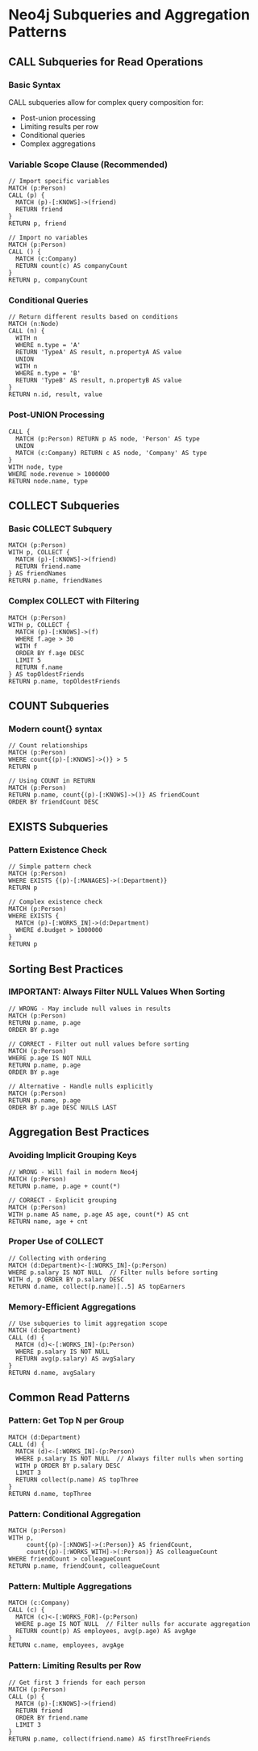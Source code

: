 # Neo4j Subqueries and Aggregation Patterns

## CALL Subqueries for Read Operations

### Basic Syntax
CALL subqueries allow for complex query composition for:
- Post-union processing
- Limiting results per row
- Conditional queries
- Complex aggregations

### Variable Scope Clause (Recommended)
```cypher
// Import specific variables
MATCH (p:Person)
CALL (p) {
  MATCH (p)-[:KNOWS]->(friend)
  RETURN friend
}
RETURN p, friend

// Import no variables
MATCH (p:Person)
CALL () {
  MATCH (c:Company)
  RETURN count(c) AS companyCount
}
RETURN p, companyCount
```

### Conditional Queries
```cypher
// Return different results based on conditions
MATCH (n:Node)
CALL (n) {
  WITH n
  WHERE n.type = 'A'
  RETURN 'TypeA' AS result, n.propertyA AS value
  UNION
  WITH n
  WHERE n.type = 'B'
  RETURN 'TypeB' AS result, n.propertyB AS value
}
RETURN n.id, result, value
```

### Post-UNION Processing
```cypher
CALL {
  MATCH (p:Person) RETURN p AS node, 'Person' AS type
  UNION
  MATCH (c:Company) RETURN c AS node, 'Company' AS type
}
WITH node, type
WHERE node.revenue > 1000000
RETURN node.name, type
```

## COLLECT Subqueries

### Basic COLLECT Subquery
```cypher
MATCH (p:Person)
WITH p, COLLECT {
  MATCH (p)-[:KNOWS]->(friend)
  RETURN friend.name
} AS friendNames
RETURN p.name, friendNames
```

### Complex COLLECT with Filtering
```cypher
MATCH (p:Person)
WITH p, COLLECT {
  MATCH (p)-[:KNOWS]->(f)
  WHERE f.age > 30
  WITH f
  ORDER BY f.age DESC
  LIMIT 5
  RETURN f.name
} AS topOldestFriends
RETURN p.name, topOldestFriends
```

## COUNT Subqueries

### Modern count{} syntax
```cypher
// Count relationships
MATCH (p:Person)
WHERE count{(p)-[:KNOWS]->()} > 5
RETURN p

// Using COUNT in RETURN
MATCH (p:Person)
RETURN p.name, count{(p)-[:KNOWS]->()} AS friendCount
ORDER BY friendCount DESC
```

## EXISTS Subqueries

### Pattern Existence Check
```cypher
// Simple pattern check
MATCH (p:Person)
WHERE EXISTS {(p)-[:MANAGES]->(:Department)}
RETURN p

// Complex existence check
MATCH (p:Person)
WHERE EXISTS {
  MATCH (p)-[:WORKS_IN]->(d:Department)
  WHERE d.budget > 1000000
}
RETURN p
```

## Sorting Best Practices

### IMPORTANT: Always Filter NULL Values When Sorting
```cypher
// WRONG - May include null values in results
MATCH (p:Person)
RETURN p.name, p.age
ORDER BY p.age

// CORRECT - Filter out null values before sorting
MATCH (p:Person)
WHERE p.age IS NOT NULL
RETURN p.name, p.age
ORDER BY p.age

// Alternative - Handle nulls explicitly
MATCH (p:Person)
RETURN p.name, p.age
ORDER BY p.age DESC NULLS LAST
```

## Aggregation Best Practices

### Avoiding Implicit Grouping Keys
```cypher
// WRONG - Will fail in modern Neo4j
MATCH (p:Person)
RETURN p.name, p.age + count(*)

// CORRECT - Explicit grouping
MATCH (p:Person)
WITH p.name AS name, p.age AS age, count(*) AS cnt
RETURN name, age + cnt
```

### Proper Use of COLLECT
```cypher
// Collecting with ordering
MATCH (d:Department)<-[:WORKS_IN]-(p:Person)
WHERE p.salary IS NOT NULL  // Filter nulls before sorting
WITH d, p ORDER BY p.salary DESC
RETURN d.name, collect(p.name)[..5] AS topEarners
```

### Memory-Efficient Aggregations
```cypher
// Use subqueries to limit aggregation scope
MATCH (d:Department)
CALL (d) {
  MATCH (d)<-[:WORKS_IN]-(p:Person)
  WHERE p.salary IS NOT NULL
  RETURN avg(p.salary) AS avgSalary
}
RETURN d.name, avgSalary
```

## Common Read Patterns

### Pattern: Get Top N per Group
```cypher
MATCH (d:Department)
CALL (d) {
  MATCH (d)<-[:WORKS_IN]-(p:Person)
  WHERE p.salary IS NOT NULL  // Always filter nulls when sorting
  WITH p ORDER BY p.salary DESC
  LIMIT 3
  RETURN collect(p.name) AS topThree
}
RETURN d.name, topThree
```

### Pattern: Conditional Aggregation
```cypher
MATCH (p:Person)
WITH p, 
     count{(p)-[:KNOWS]->(:Person)} AS friendCount,
     count{(p)-[:WORKS_WITH]->(:Person)} AS colleagueCount
WHERE friendCount > colleagueCount
RETURN p.name, friendCount, colleagueCount
```

### Pattern: Multiple Aggregations
```cypher
MATCH (c:Company)
CALL (c) {
  MATCH (c)<-[:WORKS_FOR]-(p:Person)
  WHERE p.age IS NOT NULL  // Filter nulls for accurate aggregation
  RETURN count(p) AS employees, avg(p.age) AS avgAge
}
RETURN c.name, employees, avgAge
```

### Pattern: Limiting Results per Row
```cypher
// Get first 3 friends for each person
MATCH (p:Person)
CALL (p) {
  MATCH (p)-[:KNOWS]->(friend)
  RETURN friend
  ORDER BY friend.name
  LIMIT 3
}
RETURN p.name, collect(friend.name) AS firstThreeFriends
```